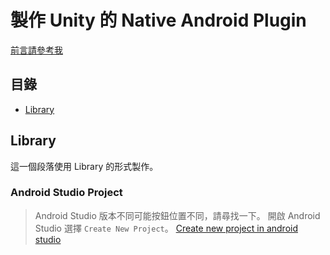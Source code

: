 # 製作 Unity 的 Native Android Plugin
[前言請參考我](Unity-native-ios-plugin.md)

## 目錄
- [Library](#library)

## Library
這一個段落使用 Library 的形式製作。

### Android Studio Project
> Android Studio 版本不同可能按鈕位置不同，請尋找一下。
開啟 Android Studio 選擇 `Create New Project`。
[Create new project in android studio](#Upload/UnityNativeAndroidPlugin/AndroidStudio_create_project.png)
